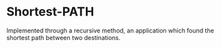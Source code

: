 # Shortest-PATH
Implemented through a recursive method, an application which found the shortest path between two destinations.
